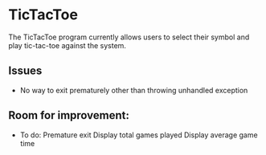 # TicTacToe

The TicTacToe program currently allows users to select their symbol and play tic-tac-toe against the system.

## Issues
* No way to exit prematurely other than throwing unhandled exception

## Room for improvement:
* To do:
    Premature exit
    Display total games played
    Display average game time